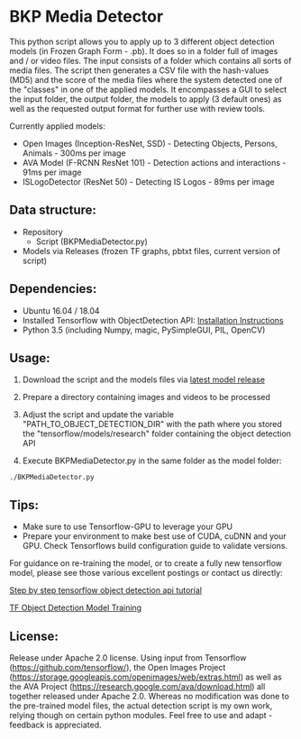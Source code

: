 # BKP Media Detector
This python script allows you to apply up to 3 different object detection models (in Frozen Graph Form - .pb). It does so in a folder full of images and / or video files. The input consists of a folder which contains all sorts of media files. The script then generates a CSV file with the hash-values (MD5) and the score of the media files where the system detected one of the "classes" in one of the applied models. It encompasses a GUI to select the input folder, the output folder, the models to apply (3 default ones) as well as the requested output format for further use with review tools.

Currently applied models:
- Open Images (Inception-ResNet, SSD) - Detecting Objects, Persons, Animals - 300ms per image
- AVA Model (F-RCNN ResNet 101) - Detection actions and interactions - 91ms per image
- ISLogoDetector (ResNet 50) - Detecting IS Logos - 89ms per image

## Data structure:
- Repository
  - Script (BKPMediaDetector.py)
- Models via Releases (frozen TF graphs, pbtxt files, current version of script)


## Dependencies:
- Ubuntu 16.04 / 18.04
- Installed Tensorflow with ObjectDetection API: [Installation Instructions](https://github.com/tensorflow/models/blob/master/research/object_detection/g3doc/installation.md)
- Python 3.5 (including Numpy, magic, PySimpleGUI, PIL, OpenCV)

## Usage:
1) Download the script and the models files via [latest model release](https://github.com/bkpifc/BKPMediaDetector/releases)

2) Prepare a directory containing images and videos to be processed

3) Adjust the script and update the variable "PATH_TO_OBJECT_DETECTION_DIR" with the path where you stored the "tensorflow/models/research" folder containing the object detection API

4) Execute BKPMediaDetector.py in the same folder as the model folder:

`./BKPMediaDetector.py`

## Tips:
- Make sure to use Tensorflow-GPU to leverage your GPU
- Prepare your environment to make best use of CUDA, cuDNN and your GPU. Check Tensorflows build configuration guide to validate versions.

For guidance on re-training the model, or to create a fully new tensorflow model, please see those various excellent postings or contact us directly: 

[Step by step tensorflow object detection api tutorial](https://medium.com/@WuStangDan/step-by-step-tensorflow-object-detection-api-tutorial-part-1-selecting-a-model-a02b6aabe39e)

[TF Object Detection Model Training](https://gist.github.com/douglasrizzo/c70e186678f126f1b9005ca83d8bd2ce)

## License:
Release under Apache 2.0 license.
Using input from Tensorflow (https://github.com/tensorflow/), the Open Images Project (https://storage.googleapis.com/openimages/web/extras.html) as well as the AVA Project (https://research.google.com/ava/download.html) all together released under Apache 2.0. Whereas no modification was done to the pre-trained model files, the actual detection script is my own work, relying though on certain python modules.
Feel free to use and adapt - feedback is appreciated.
